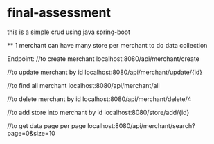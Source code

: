 # final-assessment
this is a simple crud using java spring-boot

**
1 merchant can have many store per merchant to do data collection

Endpoint:
//to create merchant
localhost:8080/api/merchant/create

//to update merchant by id
localhost:8080/api/merchant/update/{id}

//to find all merchant
localhost:8080/api/merchant/all

//to delete merchant by id
localhost:8080/api/merchant/delete/4

//to add store into merchant by id
localhost:8080/store/add/{id}

//to get data page per page
localhost:8080/api/merchant/search?page=0&size=10
